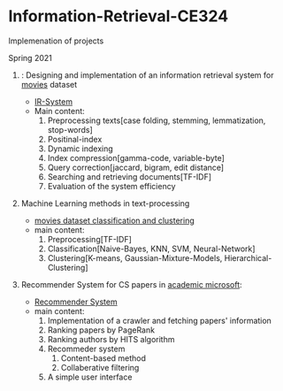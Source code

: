 # Information-Retrieval-CE324

Implemenation of projects

Spring 2021

1. : Designing and implementation of an information retrieval system for [movies](https://www.kaggle.com/stefanoleone992/imdb-extensive-dataset) dataset
    - [IR-System](https://github.com/atoosachegini/Information-Retrieval-CE324/tree/main/IR-System)
    - Main content:
       1) Preprocessing texts[case folding, stemming, lemmatization, stop-words]
       2) Positinal-index
       3) Dynamic indexing
       4) Index compression[gamma-code, variable-byte]
       5) Query correction[jaccard, bigram, edit distance]
       6) Searching and retrieving documents[TF-IDF]
       7) Evaluation of the system efficiency
       

2. Machine Learning methods in text-processing
    - [movies dataset classification and clustering](https://github.com/atoosachegini/Information-Retrieval-CE324/tree/main/Movies%20dataset%20classification%20and%20clustering)
    - main content:
       1) Preprocessing[TF-IDF]
       2) Classification[Naive-Bayes, KNN, SVM, Neural-Network]
       3) Clustering[K-means, Gaussian-Mixture-Models, Hierarchical-Clustering]

3. Recommender System for CS papers in [academic microsoft](https://academic.microsoft.com/):
    - [Recommender System](https://github.com/atoosachegini/Information-Retrieval-CE324/tree/main/Recommender-System/MIR_P3)
    - main content:
       1) Implementation of a crawler and fetching papers' information
       2) Ranking papers by PageRank
       3) Ranking authors by HITS algorithm
       4) Recommeder system
          1) Content-based method
          2) Collaberative filtering
       5) A simple user interface
 
